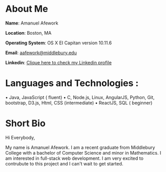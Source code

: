 
# About Me

**Name**: Amanuel Afework

**Location**: Boston, MA

**Operating System**: OS X EI Capitan version 10.11.6

**Email**: aafework@middlebury.edu

**Linkedin**: [Clique here to check my Linkedin profile](https://www.linkedin.com/in/aafework/)

   # Languages   and   Technologies :
•     Java,   JavaScript   ( fluent)
•     C,   Node.js,   Linux,   AngularJS,   Python,   Git,   bootstrap,   D3.js,   Html,   CSS   (intermediate)
•     ReactJS,   SQL   ( beginner)

# Short Bio

Hi Everybody,

My name is Amanuel Afework.  I am a recent graduate from Middlebury College with a bachelor of Computer Science  and minor in
Mathematics. I am interested in full-stack web development. I am very excited to contrubute  to this project and I can't wait to get started.

